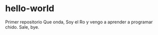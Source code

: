 # hello-world
Primer repositorio
Que onda,
Soy el Ro y vengo a aprender a programar chido.
Sale, bye.
